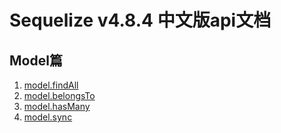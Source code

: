 # Sequelize v4.8.4 中文版api文档

## Model篇

1. [model.findAll](https://github.com/BrickCarvingArtist/sequelize-docs-ZH-CN/blob/master/findAll.md)
2. [model.belongsTo](https://github.com/BrickCarvingArtist/sequelize-docs-ZH-CN/blob/master/belongsTo.md)
3. [model.hasMany](https://github.com/BrickCarvingArtist/sequelize-docs-ZH-CN/blob/master/hasMany.md)
4. [model.sync](https://github.com/BrickCarvingArtist/sequelize-docs-ZH-CN/blob/master/sync.md)